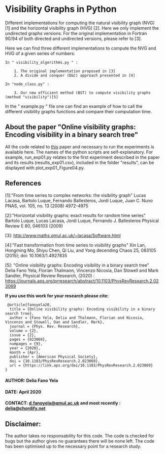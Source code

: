 
# Visibility Graphs in Python


Different implementations for computing the natural visibility graph (NVG) \[1\]
and the horizontal visibility graph (HVG) \[2\].
Here we only implement the undirected graphs versions.
For the original implementation in Fortran 90/94 of both directed and undirected
versions, please refer to \[3\].

Here we can find three different implementations to compute the NVG and HVG
of a given series of numbers:


	In " visibility_algorithms.py " :

		1. The original implementation proposed in [3]
		2. A divide and conquer (D&C) approach presented in [4]

	In "node_class.py" :

		3. Our new efficient method (BST) to compute visibility graphs (method "visibility")[5]

In the " example.py "  file one can find an example of how to call the different visibility graphs functions
and compare their computation time.


## About the paper "Online visibility graphs: Encoding visibility in a binary search tree"


All the code related to [this](https://journals.aps.org/prresearch/abstract/10.1103/PhysRevResearch.2.023069) paper and necessary to run the experiments is available here.
The names of the python scripts are self-explanatory. For example,
run_exp01.py relates to the first experiment described in the paper and its results (results_exp01.csv), included in the
folder "results", can be displayed with plot_exp01_Figure04.py.


## References

\[1\]:"From time series to complex networks: the visibility graph"
 	Lucas Lacasa, Bartolo Luque, Fernando Ballesteros, Jordi Luque, Juan C. Nuno
 	PNAS, vol. 105, no. 13 (2008) 4972-4975

\[2\]:"Horizontal visibility graphs: exact results for random time series"
	Bartolo Luque, Lucas Lacasa, Jordi Luque, Fernando J. Ballesteros
	Physical Review E 80, 046103 (2009)

\[3\]: http://www.maths.qmul.ac.uk/~lacasa/Software.html

\[4\]:"Fast transformation from time series to visibility graphs"
	Xin Lan, Hongming Mo, Shiyu Chen, Qi Liu, and Yong decending
	Chaos 25, 083105 (2015); doi: 10.1063/1.4927835

\[5\]: "Online visibility graphs: Encoding visibility in a binary search tree"
 Delia Fano Yela, Florian Thalmann, Vincenzo Nicosia, Dan Stowell and Mark Sandler,
 Physical Review Research, (2020) : https://journals.aps.org/prresearch/abstract/10.1103/PhysRevResearch.2.023069
 
**If you use this work for your research please cite:**
```
 @article{fanoyela20,
  title = {Online visibility graphs: Encoding visibility in a binary search tree},
  author = {Fano Yela, Delia and Thalmann, Florian and Nicosia, Vincenzo and Stowell, Dan and Sandler, Mark},
  journal = {Phys. Rev. Research},
  volume = {2},
  issue = {2},
  pages = {023069},
  numpages = {9},
  year = {2020},
  month = {Apr},
  publisher = {American Physical Society},
  doi = {10.1103/PhysRevResearch.2.023069},
  url = {https://link.aps.org/doi/10.1103/PhysRevResearch.2.023069}
}
```



#### AUTHOR: Delia Fano Yela
#### DATE:  April 2020
#### CONTACT: d.fanoyela@qmul.ac.uk and most recently : delia@chordify.net

## Disclaimer:
The author takes no responsability for this code. The code is checked for bugs but the author gives no guarantees there will be none left. The code has been optimised up to the necessary point for a research study.
